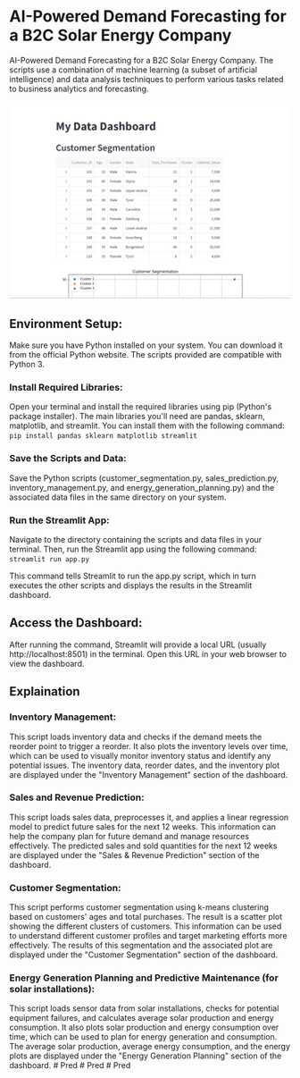 # AI-Powered Demand Forecasting for a B2C Solar Energy Company
AI-Powered Demand Forecasting for a B2C Solar Energy Company. 
The scripts use a combination of machine learning (a subset of artificial intelligence) and data analysis techniques to perform various tasks related to business analytics and forecasting. 

![Streamlit Dashboard](streamlit_dashboard.png)

## Environment Setup:
Make sure you have Python installed on your system. You can download it from the official Python website. 
The scripts provided are compatible with Python 3.

### Install Required Libraries:
Open your terminal and install the required libraries using pip (Python's package installer). The main libraries you'll need are pandas, sklearn, matplotlib, and streamlit. 
You can install them with the following command: `pip install pandas sklearn matplotlib streamlit`

### Save the Scripts and Data:
Save the Python scripts (customer_segmentation.py, sales_prediction.py, inventory_management.py, and energy_generation_planning.py) and the associated data files in the same directory on your system.

### Run the Streamlit App:
Navigate to the directory containing the scripts and data files in your terminal. Then, run the Streamlit app using the following command:
`streamlit run app.py`

This command tells Streamlit to run the app.py script, which in turn executes the other scripts and displays the results in the Streamlit dashboard.

## Access the Dashboard:
After running the command, Streamlit will provide a local URL (usually http://localhost:8501) in the terminal. Open this URL in your web browser to view the dashboard.

## Explaination
### Inventory Management:
This script loads inventory data and checks if the demand meets the reorder point to trigger a reorder. 
It also plots the inventory levels over time, which can be used to visually monitor inventory status and identify any potential issues. 
The inventory data, reorder dates, and the inventory plot are displayed under the "Inventory Management" section of the dashboard.

### Sales and Revenue Prediction:
This script loads sales data, preprocesses it, and applies a linear regression model to predict future sales for the next 12 weeks. 
This information can help the company plan for future demand and manage resources effectively. 
The predicted sales and sold quantities for the next 12 weeks are displayed under the "Sales & Revenue Prediction" section of the dashboard.

### Customer Segmentation:
This script performs customer segmentation using k-means clustering based on customers' ages and total purchases. 
The result is a scatter plot showing the different clusters of customers. This information can be used to understand different customer profiles and target marketing efforts more effectively. 
The results of this segmentation and the associated plot are displayed under the "Customer Segmentation" section of the dashboard.

### Energy Generation Planning and Predictive Maintenance (for solar installations):
This script loads sensor data from solar installations, checks for potential equipment failures, and calculates average solar production and energy consumption. 
It also plots solar production and energy consumption over time, which can be used to plan for energy generation and consumption. 
The average solar production, average energy consumption, and the energy plots are displayed under the "Energy Generation Planning" section of the dashboard.
#   P r e d 
 
 #   P r e d 
 
 #   P r e d 
 
 